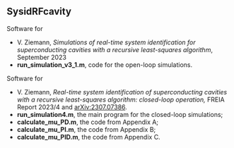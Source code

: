 ## SysidRFcavity

Software for 
  * V. Ziemann, *Simulations of real-time system identification for superconducting cavities with a recursive least-squares algorithm*, September 2023
  * **run_simulation_v3_1.m**, code for the open-loop simulations.


Software for 
  * V. Ziemann, *Real-time system identification of superconducting cavities with a recursive least-squares algorithm: closed-loop operation,* FREIA Report 2023/4 and [arXiv:2307.07386](https://arxiv.org/abs/2307.07386).
  * **run_simulation4.m**, the main program for the closed-loop simulations;
  * **calculate_mu_PD.m**, the code from Appendix A;
  * **calculate_mu_PI.m**, the code from Appendix B;
  * **calculate_mu_PID.m**, the code from Appendix C.
